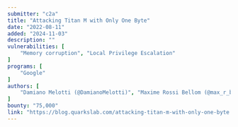 ```yaml
---
submitter: "c2a"
title: "Attacking Titan M with Only One Byte"
date: "2022-08-11"
added: "2024-11-03"
description: ""
vulnerabilities: [
    "Memory corruption", "Local Privilege Escalation"
]
programs: [
    "Google"
]
authors: [
    "Damiano Melotti (@DamianoMelotti)", "Maxime Rossi Bellom (@max_r_b)"
]
bounty: "75,000"
link: "https://blog.quarkslab.com/attacking-titan-m-with-only-one-byte.html"
---
```




